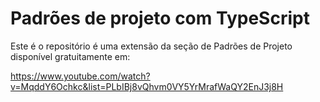 # Padrões de projeto com TypeScript

Este é o repositório é uma extensão da seção de Padrões de Projeto disponível gratuitamente em:

https://www.youtube.com/watch?v=MqddY6Ochkc&list=PLbIBj8vQhvm0VY5YrMrafWaQY2EnJ3j8H